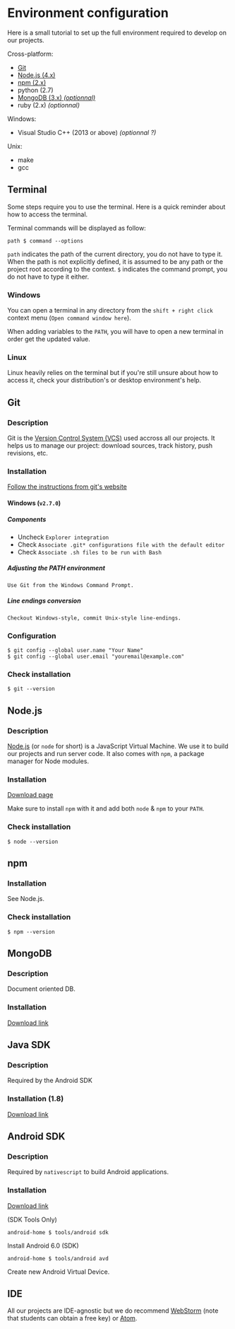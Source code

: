 # Environment configuration

Here is a small tutorial to set up the full environment required to develop on our projects.

Cross-platform:

 * [Git](#git)
 * [Node.js (4.x)](#nodejs)
 * [npm (2.x)](#npm)
 * python (2.7)
 * [MongoDB (3.x) _(optionnal)_](#mongodb)
 * ruby (2.x) _(optionnal)_

Windows:

 * Visual Studio C++ (2013 or above) _(optionnal ?)_

Unix:

 * make
 * gcc

## Terminal

Some steps require you to use the terminal. Here is a quick reminder about how to access the terminal.

Terminal commands will be displayed as follow:

````
path $ command --options
````

`path` indicates the path of the current directory, you do not have to type it. When the path is not explicitly defined, it is assumed to be any path or the project root according to the context.
`$` indicates the command prompt, you do not have to type it either.

### Windows

You can open a terminal in any directory from the `shift + right click` context menu (`Open command window here`).

When adding variables to the `PATH`, you will have to open a new terminal in order get the updated value.

### Linux

Linux heavily relies on the terminal but if you're still unsure about how to access it, check your distribution's or desktop environment's help.

## Git

### Description

Git is the [Version Control System (VCS)](https://en.wikipedia.org/wiki/Version_control) used accross all our projects.
It helps us to manage our project: download sources, track history, push revisions, etc.

### Installation

[Follow the instructions from git's website](https://git-scm.com/)

#### Windows (`v2.7.0`)

##### Components

 * Uncheck `Explorer integration`
 * Check `Associate .git* configurations file with the default editor`
 * Check `Associate .sh files to be run with Bash`
 
##### Adjusting the PATH environment

`Use Git from the Windows Command Prompt.`

##### Line endings conversion

`Checkout Windows-style, commit Unix-style line-endings.`

### Configuration

````
$ git config --global user.name "Your Name"
$ git config --global user.email "youremail@example.com"
````

### Check installation

`$ git --version`

## Node.js

### Description

[Node.js](https://nodejs.org/en/) (or `node` for short) is a JavaScript Virtual Machine.
We use it to build our projects and run server code.
It also comes with `npm`, a package manager for Node modules.

### Installation

[Download page](https://nodejs.org/en/download/)

Make sure to install `npm` with it and add both `node` & `npm` to your `PATH`.

### Check installation

`$ node --version`

## npm

### Installation

See Node.js.

### Check installation

`$ npm --version`

## MongoDB

### Description

Document oriented DB.

### Installation

[Download link](https://www.mongodb.org/)

## Java SDK

### Description

Required by the Android SDK

### Installation (1.8)

[Download link](http://www.oracle.com/technetwork/java/javase/downloads/jdk8-downloads-2133151.html)

## Android SDK

### Description

Required by `nativescript` to build Android applications.

### Installation

[Download link](http://developer.android.com/sdk/index.html)

(SDK Tools Only)

````
android-home $ tools/android sdk
````

Install Android 6.0 (SDK)

````
android-home $ tools/android avd
````

Create new Android Virtual Device.

## IDE

All our projects are IDE-agnostic but we do recommend [WebStorm](https://www.jetbrains.com/webstorm/) (note that students can obtain a free key) or [Atom](https://atom.io/).

